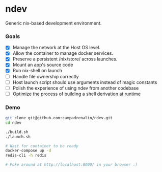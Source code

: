 ndev
====

Generic nix-based development environment.

### Goals

 - [x] Manage the network at the Host OS level.
 - [x] Allow the container to manage docker services.
 - [x] Preserve a persistent /nix/store/ across launches.
 - [x] Mount an app's source code
 - [x] Run nix-shell on launch
 - [ ] Handle file ownership correctly
 - [ ] Host launch script should use arguments instead of magic constants
 - [ ] Polish the experience of using ndev from another codebase
 - [ ] Optimize the process of building a shell derivation at runtime

### Demo

```bash
git clone git@github.com:campadrenalin/ndev.git
cd ndev

./build.sh
./launch.sh

# Wait for container to be ready
docker-compose up -d
redis-cli -h redis

# Poke around at http://localhost:8000/ in your browser :)
```

